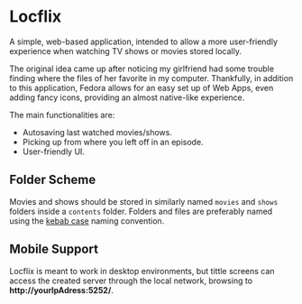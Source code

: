 # Locflix

A simple, web-based application, intended to allow a more user-friendly experience when watching TV shows or movies stored locally.

The original idea came up after noticing my girlfriend had some trouble finding where the files of her favorite in my computer. Thankfully, in addition to this application, Fedora allows for an easy set up of Web Apps, even adding fancy icons, providing an almost native-like experience.

The main functionalities are:

- Autosaving last watched movies/shows.
- Picking up from where you left off in an episode.
- User-friendly UI.

## Folder Scheme

Movies and shows should be stored in similarly named `movies` and `shows` folders inside a `contents` folder.
Folders and files are preferably named using the [kebab case](https://developer.mozilla.org/en-US/docs/Glossary/Kebab_case) naming convention.

## Mobile Support

Locflix is meant to work in desktop environments, but tittle screens can access the created server through the local network, browsing to **http://yourIpAdress:5252/**.

